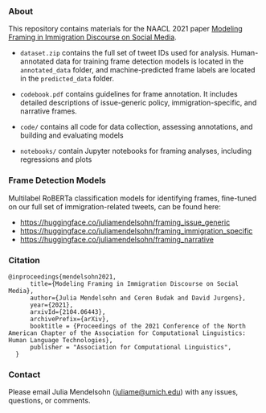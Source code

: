 ### About

This repository contains materials for the NAACL 2021 paper [Modeling Framing in Immigration Discourse on Social Media](https://arxiv.org/abs/2104.06443). 

- ``dataset.zip`` contains the full set of tweet IDs used for analysis. Human-annotated data for training frame detection models is located in the ``annotated_data``
folder, and machine-predicted frame labels are located in the ``predicted_data`` folder. 

- ``codebook.pdf`` contains guidelines for frame annotation. It includes detailed descriptions of issue-generic policy, immigration-specific, and narrative frames. 

- ``code/`` contains all code for data collection, assessing annotations, and building and evaluating models
- ``notebooks/`` contain Jupyter notebooks for framing analyses, including regressions and plots

### Frame Detection Models
Multilabel RoBERTa classification models for identifying frames, fine-tuned on our full set of immigration-related tweets, can be found here:  

- https://huggingface.co/juliamendelsohn/framing_issue_generic 
- https://huggingface.co/juliamendelsohn/framing_immigration_specific
- https://huggingface.co/juliamendelsohn/framing_narrative

### Citation 
```
@inproceedings{mendelsohn2021,
      title={Modeling Framing in Immigration Discourse on Social Media}, 
      author={Julia Mendelsohn and Ceren Budak and David Jurgens},
      year={2021},
      arxivId={2104.06443},
      archivePrefix={arXiv},
      booktitle = {Proceedings of the 2021 Conference of the North American Chapter of the Association for Computational Linguistics: Human Language Technologies},
      publisher = "Association for Computational Linguistics",
  }
  ```
  ### Contact 
  
  Please email Julia Mendelsohn (juliame@umich.edu) with any issues, questions, or comments.
